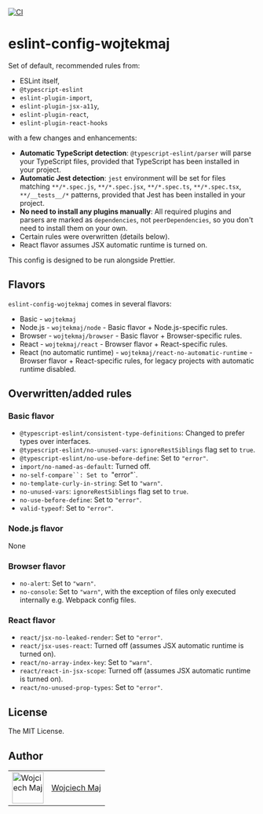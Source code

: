 [![CI](https://github.com/wojtekmaj/eslint-config-wojtekmaj/actions/workflows/ci.yml/badge.svg)](https://github.com/wojtekmaj/eslint-config-wojtekmaj/actions)

# eslint-config-wojtekmaj

Set of default, recommended rules from:

- ESLint itself,
- `@typescript-eslint`
- `eslint-plugin-import`,
- `eslint-plugin-jsx-a11y`,
- `eslint-plugin-react`,
- `eslint-plugin-react-hooks`

with a few changes and enhancements:

- **Automatic TypeScript detection**: `@typescript-eslint/parser` will parse your TypeScript files, provided that TypeScript has been installed in your project.
- **Automatic Jest detection**: `jest` environment will be set for files matching `**/*.spec.js`, `**/*.spec.jsx`, `**/*.spec.ts`, `**/*.spec.tsx`, `**/__tests__/*` patterns, provided that Jest has been installed in your project.
- **No need to install any plugins manually**: All required plugins and parsers are marked as `dependencies`, not `peerDependencies`, so you don't need to install them on your own.
- Certain rules were overwritten (details below).
- React flavor assumes JSX automatic runtime is turned on.

This config is designed to be run alongside Prettier.

## Flavors

`eslint-config-wojtekmaj` comes in several flavors:

- Basic - `wojtekmaj`
- Node.js - `wojtekmaj/node` - Basic flavor + Node.js-specific rules.
- Browser - `wojtekmaj/browser` - Basic flavor + Browser-specific rules.
- React - `wojtekmaj/react` - Browser flavor + React-specific rules.
- React (no automatic runtime) - `wojtekmaj/react-no-automatic-runtime` - Browser flavor + React-specific rules, for legacy projects with automatic runtime disabled.

## Overwritten/added rules

### Basic flavor

- `@typescript-eslint/consistent-type-definitions`: Changed to prefer types over interfaces.
- `@typescript-eslint/no-unused-vars`: `ignoreRestSiblings` flag set to `true`.
- `@typescript-eslint/no-use-before-define`: Set to `"error"`.
- `import/no-named-as-default`: Turned off.
- `no-self-compare``: Set to `"error"`.
- `no-template-curly-in-string`: Set to `"warn"`.
- `no-unused-vars`: `ignoreRestSiblings` flag set to `true`.
- `no-use-before-define`: Set to `"error"`.
- `valid-typeof`: Set to `"error"`.

### Node.js flavor

None

### Browser flavor

- `no-alert`: Set to `"warn"`.
- `no-console`: Set to `"warn"`, with the exception of files only executed internally e.g. Webpack config files.

### React flavor

- `react/jsx-no-leaked-render`: Set to `"error"`.
- `react/jsx-uses-react`: Turned off (assumes JSX automatic runtime is turned on).
- `react/no-array-index-key`: Set to `"warn"`.
- `react/react-in-jsx-scope`: Turned off (assumes JSX automatic runtime is turned on).
- `react/no-unused-prop-types`: Set to `"error"`.

## License

The MIT License.

## Author

<table>
  <tr>
    <td >
      <img src="https://avatars.githubusercontent.com/u/5426427?v=4&s=128" width="64" height="64" alt="Wojciech Maj">
    </td>
    <td>
      <a href="https://github.com/wojtekmaj">Wojciech Maj</a>
    </td>
  </tr>
</table>
